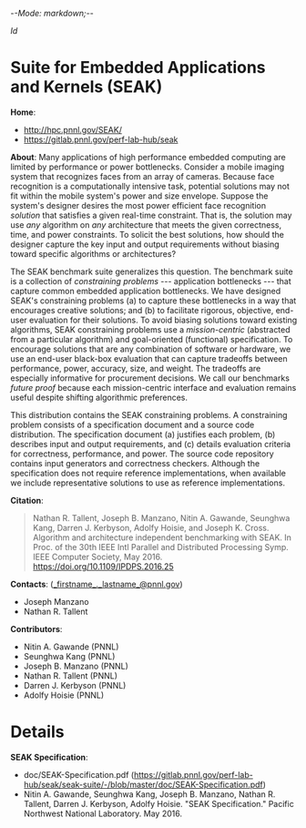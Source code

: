 -*-Mode: markdown;-*-

$Id$


Suite for Embedded Applications and Kernels (SEAK)
=============================================================================

**Home**:
  - http://hpc.pnnl.gov/SEAK/
  - https://gitlab.pnnl.gov/perf-lab-hub/seak


**About**: Many applications of high performance embedded computing
are limited by performance or power bottlenecks. Consider a mobile
imaging system that recognizes faces from an array of cameras. Because
face recognition is a computationally intensive task, potential
solutions may not fit within the mobile system's power and size
envelope. Suppose the system's designer desires the most power
efficient face recognition *solution* that satisfies a given real-time
constraint. That is, the solution may use *any* algorithm on *any*
architecture that meets the given correctness, time, and power
constraints. To solicit the best solutions, how should the designer
capture the key input and output requirements without biasing toward
specific algorithms or architectures?

The SEAK benchmark suite generalizes this question. The benchmark
suite is a collection of *constraining problems* --- application
bottlenecks --- that capture common embedded application
bottlenecks. We have designed SEAK's constraining problems (a) to
capture these bottlenecks in a way that encourages creative solutions;
and (b) to facilitate rigorous, objective, end-user evaluation for
their solutions. To avoid biasing solutions toward existing
algorithms, SEAK constraining problems use a *mission-centric*
(abstracted from a particular algorithm) and goal-oriented
(functional) specification. To encourage solutions that are any
combination of software or hardware, we use an end-user black-box
evaluation that can capture tradeoffs between performance, power,
accuracy, size, and weight. The tradeoffs are especially informative
for procurement decisions. We call our benchmarks *future proof*
because each mission-centric interface and evaluation remains useful
despite shifting algorithmic preferences.

This distribution contains the SEAK constraining problems. A
constraining problem consists of a specification document and a source
code distribution. The specification document (a) justifies each
problem, (b) describes input and output requirements, and (c) details
evaluation criteria for correctness, performance, and power. The
source code repository contains input generators and correctness
checkers. Although the specification does not require reference
implementations, when available we include representative solutions to
use as reference implementations.


**Citation**:
  > Nathan R. Tallent, Joseph B. Manzano, Nitin A. Gawande, Seunghwa Kang, Darren J. Kerbyson, Adolfy Hoisie, and Joseph K. Cross. Algorithm and architecture independent benchmarking with SEAK. In Proc. of the 30th IEEE Intl Parallel and Distributed Processing Symp. IEEE Computer Society, May 2016. https://doi.org/10.1109/IPDPS.2016.25


**Contacts**: (_firstname_._lastname_@pnnl.gov)
  - Joseph Manzano
  - Nathan R. Tallent


**Contributors**:
  - Nitin A. Gawande (PNNL)
  - Seunghwa Kang (PNNL)
  - Joseph B. Manzano (PNNL)
  - Nathan R. Tallent (PNNL)
  - Darren J. Kerbyson (PNNL)
  - Adolfy Hoisie (PNNL)


Details
=============================================================================

**SEAK Specification**:
  - doc/SEAK-Specification.pdf (https://gitlab.pnnl.gov/perf-lab-hub/seak/seak-suite/-/blob/master/doc/SEAK-Specification.pdf)
  - Nitin A. Gawande, Seunghwa Kang, Joseph B. Manzano, Nathan R. Tallent, Darren J. Kerbyson, Adolfy Hoisie.  "SEAK Specification." Pacific Northwest National Laboratory. May 2016.

